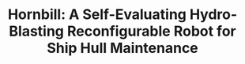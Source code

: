 ---
title: "Hornbill: A Self-Evaluating Hydro-Blasting Reconfigurable Robot for Ship Hull Maintenance"
authors: Veerajagadheswar Prabakaran, Anh Vu Le, Phone Thiha Kyaw, Rajesh Elara Mohan, Prathap Kandasamy, Tan Nhat Nguyen, Madhukumar Kannan
venue: IEEE Access
year: 2020
cover_image: /assets/img/publications/hornbill3.gif
link: https://ieeexplore.ieee.org/abstract/document/9238039
---